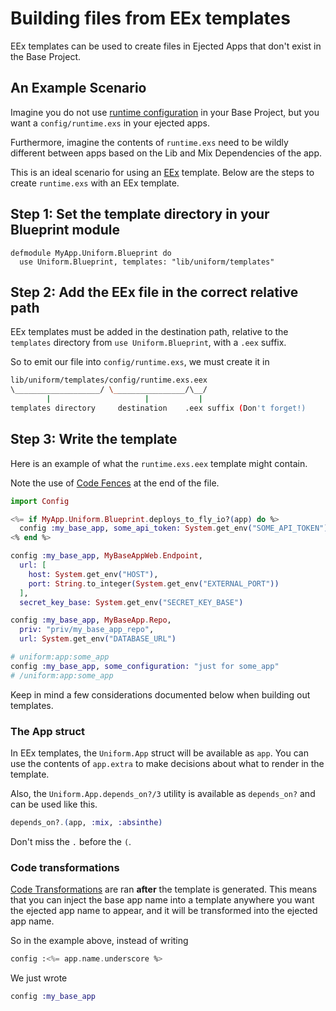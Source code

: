 # Building files from EEx templates

EEx templates can be used to create files in Ejected Apps that don't exist in
the Base Project.

## An Example Scenario

Imagine you do not use [runtime
configuration](https://hexdocs.pm/elixir/main/Config.html#module-config-runtime-exs)
in your Base Project, but you want a `config/runtime.exs` in your ejected apps.

Furthermore, imagine the contents of `runtime.exs` need to be wildly different
between apps based on the Lib and Mix Dependencies of the app.

This is an ideal scenario for using an [EEx](https://hexdocs.pm/eex/EEx.html)
template. Below are the steps to create `runtime.exs` with an EEx template.

## Step 1: Set the template directory in your Blueprint module

```
defmodule MyApp.Uniform.Blueprint do
  use Uniform.Blueprint, templates: "lib/uniform/templates"
```

## Step 2: Add the EEx file in the correct relative path

EEx templates must be added in the destination path, relative to the
`templates` directory from `use Uniform.Blueprint`, with a `.eex` suffix.

So to emit our file into `config/runtime.exs`, we must create it in

```bash
lib/uniform/templates/config/runtime.exs.eex
\___________________/ \________________/\__/
        |                     |           |
templates directory     destination    .eex suffix (Don't forget!)
```

## Step 3: Write the template

Here is an example of what the `runtime.exs.eex` template might contain.

Note the use of [Code Fences](code-transformations.html#code-fences) at the end
of the file.

```elixir
import Config

<%= if MyApp.Uniform.Blueprint.deploys_to_fly_io?(app) do %>
  config :my_base_app, some_api_token: System.get_env("SOME_API_TOKEN")
<% end %>

config :my_base_app, MyBaseAppWeb.Endpoint,
  url: [
    host: System.get_env("HOST"),
    port: String.to_integer(System.get_env("EXTERNAL_PORT"))
  ],
  secret_key_base: System.get_env("SECRET_KEY_BASE")

config :my_base_app, MyBaseApp.Repo,
  priv: "priv/my_base_app_repo",
  url: System.get_env("DATABASE_URL")

# uniform:app:some_app
config :my_base_app, some_configuration: "just for some_app"
# /uniform:app:some_app
```

Keep in mind a few considerations documented below when building out templates.

### The App struct

In EEx templates, the `Uniform.App` struct will be available as `app`. You can
use the contents of `app.extra` to make decisions about what to render in the
template.

Also, the `Uniform.App.depends_on?/3` utility is available as `depends_on?` and
can be used like this.

```elixir
depends_on?.(app, :mix, :absinthe)
```

Don't miss the `.` before the `(`.

### Code transformations

[Code Transformations](code-transformations.html) are ran **after** the
template is generated. This means that you can inject the base app name into a
template anywhere you want the ejected app name to appear, and it will be
transformed into the ejected app name.

So in the example above, instead of writing

```elixir
config :<%= app.name.underscore %>
```

We just wrote

```elixir
config :my_base_app
```
